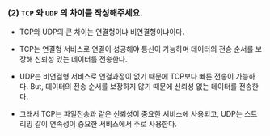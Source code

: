 ### (2) `TCP` 와 `UDP` 의 차이를 작성해주세요.

- TCP와 UDP의 큰 차이는 연결형이냐 비연결형이냐이다.

- TCP는 연결형 서비스로 연결이 성공해야 통신이 가능하며 데이터의 전송 순서를 보장해 신뢰성 있는 데이터를 전송한다. 

- UDP는 비연결형 서비스로 연결과정이 없기 때문에 TCP보다 빠른 전송이 가능하다. But, 데이터의 전송 순서를 보장하지 않기 때문에 신뢰성 없는 데이터를 전송한다.

- 그래서 TCP는 파일전송과 같은 신뢰성이 중요한 서비스에 사용되고, UDP는 스트리밍 같이 연속성이 중요한 서비스에서 주로 사용한다.